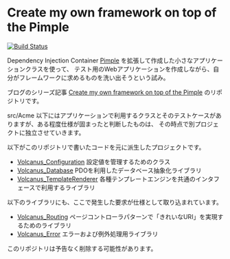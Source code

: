 Create my own framework on top of the Pimple
=================================================

[![Build Status](https://travis-ci.org/k-holy/create-my-own-framework-on-top-of-the-pimple.png?branch=master)](https://travis-ci.org/k-holy/create-my-own-framework-on-top-of-the-pimple)

Dependency Injection Container [Pimple](https://github.com/fabpot/Pimple) を拡張して作成した小さなアプリケーションクラスを使って、
テスト用のWebアプリケーションを作成しながら、自分がフレームワークに求めるものを洗い出そうという試み。

ブログのシリーズ記事 [Create my own framework on top of the Pimple](http://k-holy.hatenablog.com/category/CMOFW) のリポジトリです。

src/Acme 以下にはアプリケーションで利用するクラスとそのテストケースがありますが、ある程度仕様が固まったと判断したものは、
その時点で別プロジェクトに独立させていきます。

以下がこのリポジトリで書いたコードを元に派生したプロジェクトです。

* [Volcanus_Configuration](https://github.com/k-holy/volcanus-configuration) 設定値を管理するためのクラス
* [Volcanus_Database](https://github.com/k-holy/volcanus-database) PDOを利用したデータベース抽象化ライブラリ
* [Volcanus_TemplateRenderer](https://github.com/k-holy/volcanus-template-renderer) 各種テンプレートエンジンを共通のインタフェースで利用するライブラリ

以下のライブラリにも、ここで発生した要求が仕様として取り込まれています。

* [Volcanus_Routing](https://github.com/k-holy/volcanus-routing) ページコントローラパターンで「きれいなURI」を実現するためのライブラリ
* [Volcanus_Error](https://github.com/k-holy/volcanus-error) エラーおよび例外処理用ライブラリ

このリポジトリは予告なく削除する可能性があります。

